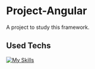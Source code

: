 # Project-Angular
 
A project to study this framework.

## Used Techs
[![My Skills](https://skillicons.dev/icons?i=angular)](https://skillicons.dev)
